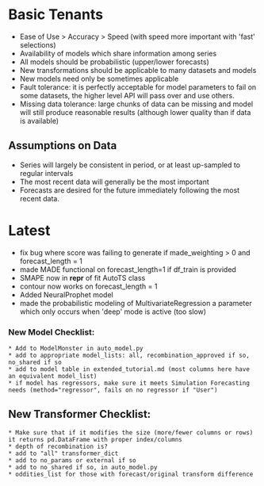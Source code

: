 # Basic Tenants
* Ease of Use > Accuracy > Speed (with speed more important with 'fast' selections)
* Availability of models which share information among series
* All models should be probabilistic (upper/lower forecasts)
* New transformations should be applicable to many datasets and models
* New models need only be sometimes applicable
* Fault tolerance: it is perfectly acceptable for model parameters to fail on some datasets, the higher level API will pass over and use others.
* Missing data tolerance: large chunks of data can be missing and model will still produce reasonable results (although lower quality than if data is available)

## Assumptions on Data
* Series will largely be consistent in period, or at least up-sampled to regular intervals
* The most recent data will generally be the most important
* Forecasts are desired for the future immediately following the most recent data.

# Latest
* fix bug where score was failing to generate if made_weighting > 0 and forecast_length = 1
* made MADE functional on forecast_length=1 if df_train is provided
* SMAPE now in __repr__ of fit AutoTS class
* contour now works on forecast_length = 1
* Added NeuralProphet model
* made the probabilistic modeling of MultivariateRegression a parameter which only occurs when 'deep' mode is active (too slow)

### New Model Checklist:
	* Add to ModelMonster in auto_model.py
	* add to appropriate model_lists: all, recombination_approved if so, no_shared if so
	* add to model table in extended_tutorial.md (most columns here have an equivalent model_list)
	* if model has regressors, make sure it meets Simulation Forecasting needs (method="regressor", fails on no regressor if "User")

## New Transformer Checklist:
	* Make sure that if it modifies the size (more/fewer columns or rows) it returns pd.DataFrame with proper index/columns
	* depth of recombination is?
	* add to "all" transformer_dict
	* add to no_params or external if so
	* add to no_shared if so, in auto_model.py
	* oddities_list for those with forecast/original transform difference
